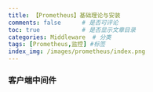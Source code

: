 ```yaml
---
title: 【Prometheus】基础理论与安装
comments: false      # 是否可评论
toc: true            # 是否显示文章目录
categories: Middleware  # 分类
tags: [Prometheus,监控] #标签
index_img: /images/prometheus/index.png
---
```


<!-- more -->

### 客户端中间件
